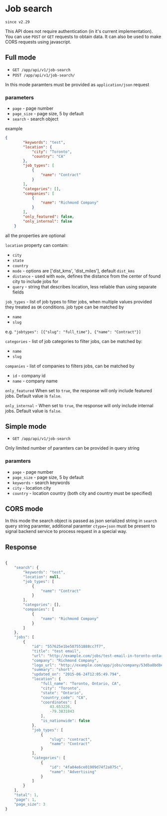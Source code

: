 # Job search

`since v2.29`

This API does not require authentication (in it's current implementation). You can use `POST` or `GET` requests to obtain data. It can also be used to make CORS requests using javascript.



## Full mode
 
* `GET /app/api/v1/job-search` 
* `POST /app/api/v1/job-search/`


In this mode paramters must be provided as `application/json` request

### parameters

- `page` - page number
- `page_size` - page size, 5 by default
- `search` - search object 


example

```json
{
        "keywords": "test", 
        "location": {
            "city": "Toronto", 
            "country": "CA"
        }, 
        "job_types": [
            {
                "name": "Contract"
            }
        ], 
        "categories": [], 
        "companies": [
            {
                "name": "Richmond Company"
            }
        ],
        "only_featured": false,
        "only_internal": false
    }
```

all the properties are optional

`location` property can contain: 
- `city` 
- `state`
- `country` 
- `mode` - options are ['dist_kms', 'dist_miles'], default `dist_kms`
- `distance` - used with `mode`, defines the distance from the center of found city to include jobs for
- `query` - string that describes location, less reliable than using separate fields


`job_types` - list of job types to filter jobs, when multiple values provided they treated as `OR` conditions.
job type can be matched by
- `name`  
- `slug` 

e.g. `"jobtypes": [{"slug": "full_time"}, {"name": "Contract"}]`

`categories` - list of job categories to filter jobs, can be matched by:
- `name`
- `slug`

`companies` - list of companies to filters jobs, can be matched by
- `id` - company id 
- `name` - company name 

`only_featured`  When set to `true`, the response will only include featured jobs. Default value is `false`. 

`only_internal` - When set to `true`, the response will only include internal jobs. Default value is `false`. 


## Simple mode

* `GET /app/api/v1/job-search` 

Only limited number of paramters can be provided in query string

### paramters 

- `page` - page number
- `page_size` - page size, 5 by default
- `keywords` - search keywords
- `city` - location city
- `country` - location country (both city and country must be specified)


## CORS mode

In this mode the search object is passed as json serialized string in `search` query string paramter, additional paramter `ctype=json` must be present to signal backend service to process request in a special way.


## Response

```js

{
    "search": {
        "keywords": "test", 
        "location": null, 
        "job_types": [
            {
                "name": "Contract"
            }
        ], 
        "categories": [], 
        "companies": [
            {
                "name": "Richmond Company"
            }
        ]
    }, 
    "jobs": [
        {
            "id": "557625e1be587551888cc7f7", 
            "title": "test email", 
            "url": "http://example.com/jobs/test-email-in-toronto-ontario-ca-2/", 
            "company": "Richmond Company", 
            "logo_url": "http://example.com/app/jobs/company/53dba8bdbe58755f104f5469/logo?ts=1412361824", 
            "summary": "short", 
            "updated_on": "2015-06-24T12:05:49.794", 
            "location": {
                "full_name": "Toronto, Ontario, CA", 
                "city": "Toronto", 
                "state": "Ontario", 
                "country_code": "CA", 
                "coordinates": [
                    43.653226, 
                    -79.3831843
                ], 
                "is_nationwide": false
            }, 
            "job_types": [
                {
                    "slug": "contract", 
                    "name": "Contract"
                }
            ], 
            "categories": [
                {
                    "id": "4fa04e6ce01909d74f2a875c", 
                    "name": "Advertising"
                }
            ]
        }
    ], 
    "total": 1, 
    "page": 1, 
    "page_size": 3
} 

```
